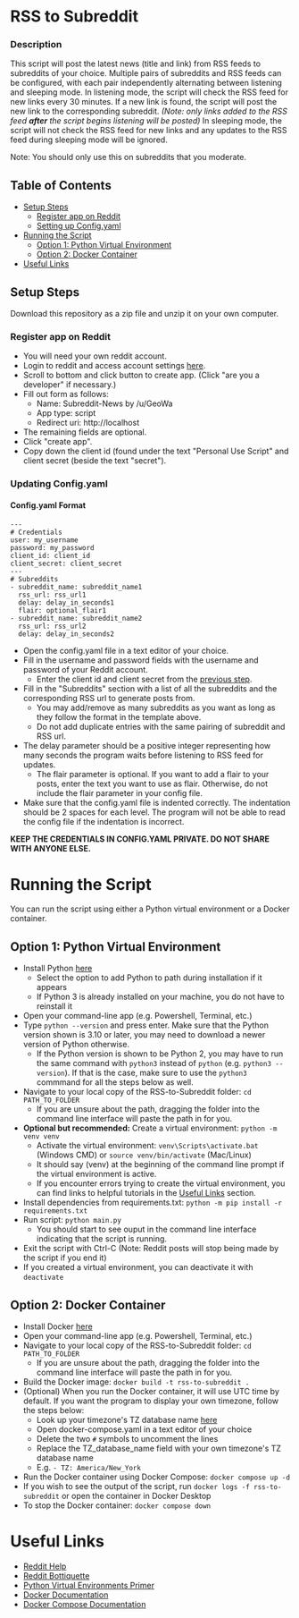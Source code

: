 # RSS to Subreddit
### Description
This script will post the latest news (title and link) from RSS feeds to subreddits of your choice. Multiple pairs of
subreddits and RSS feeds can be configured, with each pair independently alternating between listening and sleeping mode.
In listening  mode, the script will check the RSS feed for new links every 30 minutes. If a new link is found,
the script will post the new link to the corresponding subreddit. *(Note: only links added to the RSS feed **after**
the script begins listening will be posted)* In sleeping mode, the script will not check the RSS feed for new links and
any updates to the RSS feed during sleeping mode will be ignored.

Note: You should only use this on subreddits that you moderate.
## Table of Contents
- [Setup Steps](#setup-setup)
  - [Register app on Reddit](#register-app-on-reddit)
  - [Setting up Config.yaml](#updating-configyaml)
- [Running the Script](#running-the-script)
  - [Option 1: Python Virtual Environment](#option-1-python-virtual-environment)
  - [Option 2: Docker Container](#option-2-docker-container)
- [Useful Links](#useful-links)

## Setup Steps
Download this repository as a zip file and unzip it on your own computer.
### Register app on Reddit
- You will need your own reddit account.
- Login to reddit and access account settings [here](https://www.reddit.com/prefs/apps/).
- Scroll to bottom and click button to create app. (Click "are you a developer" if necessary.)
- Fill out form as follows:
  - Name: Subreddit-News by /u/GeoWa
  - App type: script
  - Redirect uri: http://localhost
- The remaining fields are optional.
- Click "create app".
- Copy down the client id (found under the text "Personal Use Script"
and client secret (beside the text "secret").
### Updating Config.yaml
#### Config.yaml Format
```
---
# Credentials
user: my_username
password: my_password
client_id: client_id
client_secret: client_secret
---
# Subreddits
- subreddit_name: subreddit_name1
  rss_url: rss_url1
  delay: delay_in_seconds1
  flair: optional_flair1
- subreddit_name: subreddit_name2
  rss_url: rss_url2
  delay: delay_in_seconds2
```
- Open the config.yaml file in a text editor of your choice.
- Fill in the username and password fields with the username and password of your Reddit account.
  - Enter the client id and client secret from the [previous step](#register-app-on-reddit).
- Fill in the "Subreddits" section with a list of all the subreddits and the corresponding
  RSS url to generate posts from.
  - You may add/remove as many subreddits as you want as long as they follow the format in the template above.
  - Do not add duplicate entries with the same pairing of subreddit and RSS url.
- The delay parameter should be a positive integer representing how many seconds the program waits before 
  listening to RSS feed for updates.
  - The flair parameter is optional. If you want to add a flair to your posts, enter the text you want to use as flair.
    Otherwise, do not include the flair parameter in your config file.
- Make sure that the config.yaml file is indented correctly. The indentation should be 2 spaces for each level.
  The program will not be able to read the config file if the indentation is incorrect.

**KEEP THE CREDENTIALS IN CONFIG.YAML PRIVATE. DO NOT SHARE WITH ANYONE ELSE.**

# Running the Script
You can run the script using either a Python virtual environment or a Docker container.
## Option 1: Python Virtual Environment
- Install Python [here](https://www.python.org/downloads/)
  - Select the option to add Python to path during installation if it appears
  - If Python 3 is already installed on your machine, you do not have to reinstall it
- Open your command-line app (e.g. Powershell, Terminal, etc.)
- Type `python --version` and press enter. Make sure that the Python version shown is 3.10 or later, you may need to download a newer version of Python otherwise.
  - If the Python version is shown to be Python 2, you may have to run the same command with `python3` instead of `python` (e.g. `python3 --version`). If that is the case, make sure to use the `python3` commmand for all the steps below as well.
- Navigate to your local copy of the RSS-to-Subreddit folder: `cd PATH_TO_FOLDER`
  - If you are unsure about the path, dragging the folder into the command line interface will paste the path in for you.
- **Optional but recommended:** Create a virtual environment: `python -m venv venv`
  - Activate the virtual environment: `venv\Scripts\activate.bat` (Windows CMD) or `source venv/bin/activate` (Mac/Linux)
  - It should say (venv) at the beginning of the command line prompt if the virtual environment is active.
  - If you encounter errors trying to create the virtual environment, you can find links to helpful tutorials in the [Useful Links](#useful-links) section.
- Install dependencies from requirements.txt: `python -m pip install -r requirements.txt`
- Run script: `python main.py`
  - You should start to see ouput in the command line interface indicating that the script is running.
- Exit the script with Ctrl-C (Note: Reddit posts will stop being made by the script if you end it)
- If you created a virtual environment, you can deactivate it with `deactivate`
## Option 2: Docker Container
- Install Docker [here](https://docs.docker.com/get-docker/)
- Open your command-line app (e.g. Powershell, Terminal, etc.)
- Navigate to your local copy of the RSS-to-Subreddit folder: `cd PATH_TO_FOLDER`
  - If you are unsure about the path, dragging the folder into the command line interface will paste the path in for you.
- Build the Docker image: `docker build -t rss-to-subreddit .`
- (Optional) When you run the Docker container, it will use UTC time by default. If you want the program to
  display your own timezone, follow the steps below:
  - Look up your timezone's TZ database name
    [here](https://en.wikipedia.org/wiki/List_of_tz_database_time_zones)
  - Open docker-compose.yaml in a text editor of your choice
  - Delete the two `#` symbols to uncomment the lines
  - Replace the TZ_database_name field with your own timezone's TZ database name
  - E.g. `- TZ: America/New_York`
- Run the Docker container using Docker Compose: `docker compose up -d`
- If you wish to see the output of the script, run `docker logs -f rss-to-subreddit` or open the container in Docker Desktop
- To stop the Docker container: `docker compose down`
# Useful Links
- [Reddit Help](https://www.reddithelp.com/hc/en-us)
- [Reddit Bottiquette](https://www.reddit.com/wiki/bottiquette/)
- [Python Virtual Environments Primer](https://realpython.com/python-virtual-environments-a-primer/#how-can-you-work-with-a-python-virtual-environment)
- [Docker Documentation](https://docs.docker.com/)
- [Docker Compose Documentation](https://docs.docker.com/compose/)

